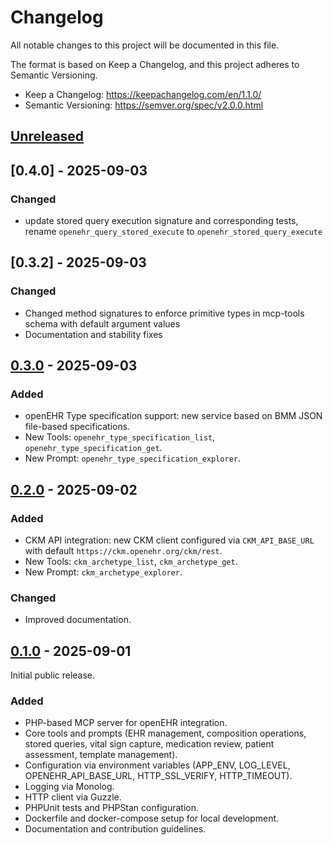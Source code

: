 # Changelog

All notable changes to this project will be documented in this file.

The format is based on Keep a Changelog, and this project adheres to Semantic Versioning.

- Keep a Changelog: https://keepachangelog.com/en/1.1.0/
- Semantic Versioning: https://semver.org/spec/v2.0.0.html

## [Unreleased]

## [0.4.0] - 2025-09-03

### Changed

- update stored query execution signature and corresponding tests, rename `openehr_query_stored_execute` to `openehr_stored_query_execute`

## [0.3.2] - 2025-09-03

### Changed

- Changed method signatures to enforce primitive types in mcp-tools schema with default argument values 
- Documentation and stability fixes

## [0.3.0] - 2025-09-03

### Added

- openEHR Type specification support: new service based on BMM JSON file-based specifications.
- New Tools: `openehr_type_specification_list`, `openehr_type_specification_get`.
- New Prompt: `openehr_type_specification_explorer`.

## [0.2.0] - 2025-09-02

### Added
- CKM API integration: new CKM client configured via `CKM_API_BASE_URL` with default `https://ckm.openehr.org/ckm/rest`.
- New Tools: `ckm_archetype_list`, `ckm_archetype_get`.
- New Prompt: `ckm_archetype_explorer`.

### Changed
- Improved documentation.

## [0.1.0] - 2025-09-01

Initial public release.

### Added
- PHP-based MCP server for openEHR integration.
- Core tools and prompts (EHR management, composition operations, stored queries, vital sign capture, medication review, patient assessment, template management).
- Configuration via environment variables (APP_ENV, LOG_LEVEL, OPENEHR_API_BASE_URL, HTTP_SSL_VERIFY, HTTP_TIMEOUT).
- Logging via Monolog.
- HTTP client via Guzzle.
- PHPUnit tests and PHPStan configuration.
- Dockerfile and docker-compose setup for local development.
- Documentation and contribution guidelines.

[Unreleased]: https://github.com/code24-nl/openehr-mcp-server/compare/v0.3.0...HEAD

[0.3.0]: https://github.com/code24-nl/openehr-mcp-server/compare/v0.2.0...v0.3.0

[0.2.0]: https://github.com/code24-nl/openehr-mcp-server/compare/v0.1.0...v0.2.0
[0.1.0]: https://github.com/code24-nl/openehr-mcp-server/releases/tag/v0.1.0